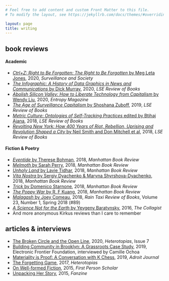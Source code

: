 ```yaml
---
# Feel free to add content and custom Front Matter to this file.
# To modify the layout, see https://jekyllrb.com/docs/themes/#overriding-theme-defaults

layout: page
title: writing
---
```


## book reviews
#### Academic
* [*Ctrl+Z: Right to Be Forgotten: The  Right to  Be  Forgotten* by Meg Leta Jones](https://ojs.library.queensu.ca/index.php/surveillance-and-society/article/view/13995), 2020, *Surveillance and Society*
* [*The Infographic: A History of Data Graphics in News and Communications* by Dick Murray](https://blogs.lse.ac.uk/lsereviewofbooks/2020/06/16/book-review-the-infographic-a-history-of-data-graphics-in-news-and-communications-by-murray-dick/), 2020, *LSE Review of Books*
* [*Abolish Silicon Valley: How to Liberate Technology from Capitalism* by Wendy Liu](https://entropymag.org/abolish-silicon-valley-wendy-liu/), 2020, *Entropy Magazine*
* [*The Age of Surveillance Capitalism* by Shoshana Zuboff](https://blogs.lse.ac.uk/lsereviewofbooks/2019/11/04/book-review-the-age-of-surveillance-capitalism-the-fight-for-the-future-at-the-new-frontier-of-power-by-shoshana-zuboff/#comments), 2019, *LSE Review of Books*
* [*Metric Culture: Ontologies of Self-Tracking Practices* edited by Btihaj Ajana](https://blogs.lse.ac.uk/lsereviewofbooks/2019/02/04/book-review-metric-culture-ontologies-of-self-tracking-practices-edited-by-btihaj-ajana/), 2018, *LSE Review of Books*
* [*Revolting New York: How 400 Years of Riot, Rebellion, Uprising and Revolution Shaped a City* by Neil Smith and Don Mitchell et al](https://blogs.lse.ac.uk/lsereviewofbooks/2018/09/20/book-review-revolting-new-york-how-400-years-of-riot-rebellion-uprising-and-revolution-shaped-a-city-edited-by-neil-smith-et-al/), 2018, *LSE Review of Books*

#### Fiction & Poetry
* [*Eventide* by Therese Bohman](https://manhattanbookreview.com/product/eventide/), 2018, *Manhattan Book Review*
* [*Melmoth* by Sarah Perry](https://manhattanbookreview.com/product/melmoth-a-novel/), 2018, *Manhattan Book Review*
* [*Unholy Land* by Lavie Tidhar](https://manhattanbookreview.com/product/unholy-land/), 2018, *Manhattan Book Review*
* [*Vita Nostra* by Sergiy Dyachenko & Maryna Shyrshova-Dyachenko](https://manhattanbookreview.com/product/vita-nostra-a-novel/), 2018, *Manhattan Book Review*
* [*Trick* by Domenico Starnone](https://manhattanbookreview.com/product/trick/), 2018, *Manhattan Book Review*
* [*The Poppy War* by R. F Kuang](https://manhattanbookreview.com/product/the-poppy-war-a-novel/), 2018, *Manhattan Book Review*
* [*Malagash* by Joey Comeau](https://www.raintaxi.com/volume-23-number-1-spring-2018-89/), 2018, *Rain Taxi Review of Books*, Volume 23, Number 1, Spring 2018 (#89)
* [*A Science Not for the Earth* by Yevgeny Baratynsky](http://thecollagist.com/the-collagist/2016/5/2/a-science-not-for-the-earth-by-yevgeny.html), 2016, *The Collagist*
* And more anonymous Kirkus reviews than I care to remember


## articles & interviews
* [The Broken Circle and the Open Line](http://www.heterotopiaszine.com/007-2/), 2020, *Heterotopias*, Issue 7
* [Building Community in Brooklyn: A Grassroots Case Study](https://www.eff.org/sh/deeplinks/2019/07/building-community-brooklyn-grassroots-case-study), 2019, Electronic Frontier Foundation, interviewed by Camille Ochoa
* [Materiality is Proof: A Conversation with K Chess](https://theadroitjournal.org/2019/12/27/materiality-is-proof-a-conversation-with-k-chess/), 2019, *Adroit Journal*
* [The Forgetting Game](www.heterotopiaszine.com/2017/11/29/forgetting-game-kentucky-route-zero/), 2017, *Heterotopias*
* [On Well-formed Fiction](http://www.firstpersonscholar.com/on-well-formed-fiction/), 2015, *First Person Scholar*
* [Unpacking Her Story](http://thefanzine.com/her-story/), 2015, *Fanzine*

